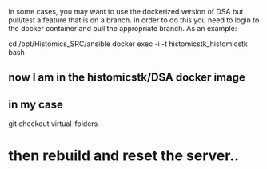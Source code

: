 In some cases, you may want to use the dockerized version of DSA but pull/test a feature that is on a branch.  In order to 
do this you need to login to the docker container and pull the appropriate branch.  As an example:

   cd /opt/Histomics_SRC/ansible
   docker exec -i -t histomicstk_histomicstk bash
   ## now I am in the histomicstk/DSA docker image
   
   ## in my case
   git checkout virtual-folders
   # then rebuild and reset the server..
